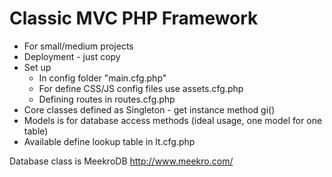 # Classic MVC PHP Framework

* For small/medium projects
* Deployment - just copy
* Set up
    * In config folder "main.cfg.php"
    * For define CSS/JS config files use assets.cfg.php
    * Defining routes in routes.cfg.php
* Core classes defined as Singleton - get instance method gi()
* Models is for database access methods (ideal usage, one model for one table)
* Available define lookup table in lt.cfg.php

Database class is MeekroDB http://www.meekro.com/